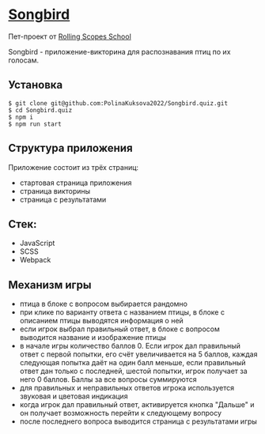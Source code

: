 # [Songbird](https://songbird-pk.netlify.app/)

Пет-проект от [Rolling Scopes School](https://rs.school/)

Songbird - приложение-викторина для распознавания птиц по их голосам.

## Установка

```
$ git clone git@github.com:PolinaKuksova2022/Songbird.quiz.git
$ cd Songbird.quiz
$ npm i
$ npm run start 
```

## Структура приложения
Приложение состоит из трёх страниц:
- стартовая страница приложения
- страница викторины
- страница с результатами

## Cтек:
- JavaScript
- SCSS
- Webpack

## Механизм игры
- птица в блоке с вопросом выбирается рандомно
- при клике по варианту ответа с названием птицы, в блоке с описанием птицы выводятся информация о ней
- если игрок выбрал правильный ответ, в блоке с вопросом выводится название и изображение птицы
- в начале игры количество баллов 0. Если игрок дал правильный ответ с первой попытки, его счёт увеличивается на 5 баллов, каждая следующая попытка даёт на один балл меньше, если правильный ответ дан только с последней, шестой попытки, игрок получает за него 0 баллов. Баллы за все вопросы суммируются
- для правильных и неправильных ответов игрока используется звуковая и цветовая индикация
- когда игрок дал правильный ответ, активируется кнопка "Дальше" и он получает возможность перейти к следующему вопросу
- после последнего вопроса выводится страница с результатами игры
